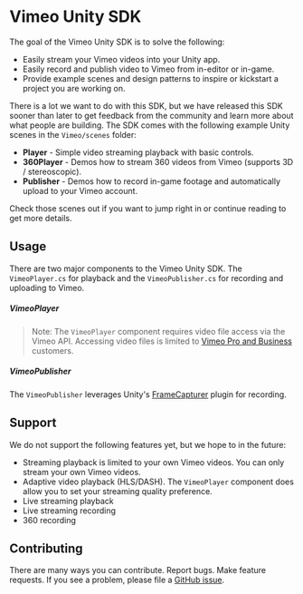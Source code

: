 Vimeo Unity SDK
========================

The goal of the Vimeo Unity SDK is to solve the following:

  - Easily stream your Vimeo videos into your Unity app.
  - Easily record and publish video to Vimeo from in-editor or in-game.
  - Provide example scenes and design patterns to inspire or kickstart a project you are working on.

There is a lot we want to do with this SDK, but we have released this SDK sooner than later to get feedback from the community and learn more about what people are building. The SDK comes with the following example Unity scenes in the `Vimeo/scenes` folder:

  - **Player** - Simple video streaming playback with basic controls.
  - **360Player** - Demos how to stream 360 videos from Vimeo (supports 3D / stereoscopic).
  - **Publisher** - Demos how to record in-game footage and automatically upload to your Vimeo account. 
  
Check those scenes out if you want to jump right in or continue reading to get more details.

Usage
-------

There are two major components to the Vimeo Unity SDK. The `VimeoPlayer.cs` for playback and the `VimeoPublisher.cs` for recording and uploading to Vimeo. 

##### VimeoPlayer

> Note: The `VimeoPlayer` component requires video file access via the Vimeo API. Accessing video files is limited to [Vimeo Pro and Business](https://vimeo.com/upgrade) customers. 

##### VimeoPublisher 

The `VimeoPublisher` leverages Unity's [FrameCapturer](https://github.com/unity3d-jp/FrameCapturer) plugin for recording. 


  
Support
-------------

We do not support the following features yet, but we hope to in the future:
  
  - Streaming playback is limited to your own Vimeo videos. You can only stream your own Vimeo videos.
  - Adaptive video playback (HLS/DASH). The `VimeoPlayer` component does allow you to set your streaming quality preference.
  - Live streaming playback 
  - Live streaming recording
  - 360 recording


Contributing
-------------

There are many ways you can contribute. Report bugs. Make feature requests. If you see a problem, please file a [GitHub issue](https://github.com/vimeo/unity-vimeo-player/issues).

